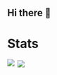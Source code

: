 ## Hi there 👋

# Stats
<p><img align="left" src="https://github-readme-stats.vercel.app/api/top-langs?username=tzechong94&show_icons=true&locale=en&layout=compact" /></p>

<p>&nbsp;<img align="center" src="https://github-readme-stats.vercel.app/api?username=tzechong94&show_icons=true&locale=en" /></p>


<!--
**tzechong94/tzechong94** is a ✨ _special_ ✨ repository because its `README.md` (this file) appears on your GitHub profile.

Here are some ideas to get you started:

- 🔭 I’m currently working on ...
- 🌱 I’m currently learning ...
- 👯 I’m looking to collaborate on ...
- 🤔 I’m looking for help with ...
- 💬 Ask me about ...
- 📫 How to reach me: ...
- 😄 Pronouns: ...
- ⚡ Fun fact: ...
-->
